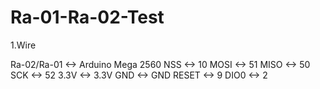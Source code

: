 # Ra-01-Ra-02-Test
1.Wire

Ra-02/Ra-01   <-> Arduino Mega 2560
NSS           <->   10
MOSI          <->   51
MISO          <->   50
SCK           <->   52
3.3V          <->   3.3V
GND           <->   GND
RESET         <->   9
DIO0          <->   2
